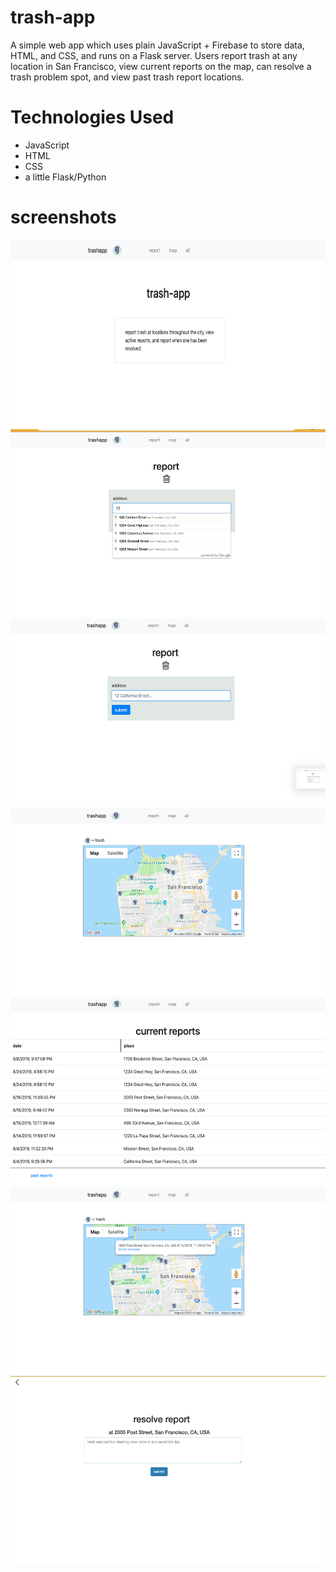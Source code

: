 # trash-app

A simple web app which uses plain JavaScript + Firebase to store data, HTML, and CSS, and runs on a Flask server. Users report trash at any location in San Francisco, view current reports on the map, can resolve a trash problem spot, and view past trash report locations.

# Technologies Used

- JavaScript
- HTML
- CSS
- a little Flask/Python


# screenshots 
 <img src="https://raw.githubusercontent.com/emmabeanween/trash-app/master/images/screenshotone.png" 
 width="550" height="300"></br>
  <img src="https://raw.githubusercontent.com/emmabeanween/trash-app/master/images/screenshottwo.png" 
 width="550" height="300"></br>
  <img src="https://raw.githubusercontent.com/emmabeanween/trash-app/master/images/screenshotthree.png" 
 width="550" height="300"></br>
 <img src="https://raw.githubusercontent.com/emmabeanween/trash-app/master/images/screenshotfour.png" 
 width="550" height="300"></br>
 <img src="https://raw.githubusercontent.com/emmabeanween/trash-app/master/images/screenshotfive.png" 
 width="550" height="300"></br>
  <img src="https://raw.githubusercontent.com/emmabeanween/trash-app/master/images/screenshotsix.png" 
 width="550" height="300"></br>
   <img src="https://raw.githubusercontent.com/emmabeanween/trash-app/master/images/screenshotseven.png" 
 width="550" height="300">


